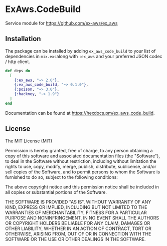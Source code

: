 # ExAws.CodeBuild

Service module for https://github.com/ex-aws/ex_aws

## Installation

The package can be installed by adding `ex_aws_code_build` to your list of dependencies in `mix.exs`along with `:ex_aws` and your preferred JSON codec / http client.

```elixir
def deps do
  [
    {:ex_aws, "~> 2.0"},
    {:ex_aws_code_build, "~> 0.1.0"},
    {:poison, "~> 3.0"},
    {:hackney, "~> 1.9"}
  ]
end
```

Documentation can be found at https://hexdocs.pm/ex_aws_code_build.

## License

The MIT License (MIT)

Permission is hereby granted, free of charge, to any person obtaining a copy
of this software and associated documentation files (the "Software"), to deal
in the Software without restriction, including without limitation the rights
to use, copy, modify, merge, publish, distribute, sublicense, and/or sell
copies of the Software, and to permit persons to whom the Software is
furnished to do so, subject to the following conditions:

The above copyright notice and this permission notice shall be included in
all copies or substantial portions of the Software.

THE SOFTWARE IS PROVIDED "AS IS", WITHOUT WARRANTY OF ANY KIND, EXPRESS OR
IMPLIED, INCLUDING BUT NOT LIMITED TO THE WARRANTIES OF MERCHANTABILITY,
FITNESS FOR A PARTICULAR PURPOSE AND NONINFRINGEMENT. IN NO EVENT SHALL THE
AUTHORS OR COPYRIGHT HOLDERS BE LIABLE FOR ANY CLAIM, DAMAGES OR OTHER
LIABILITY, WHETHER IN AN ACTION OF CONTRACT, TORT OR OTHERWISE, ARISING FROM,
OUT OF OR IN CONNECTION WITH THE SOFTWARE OR THE USE OR OTHER DEALINGS IN
THE SOFTWARE.
